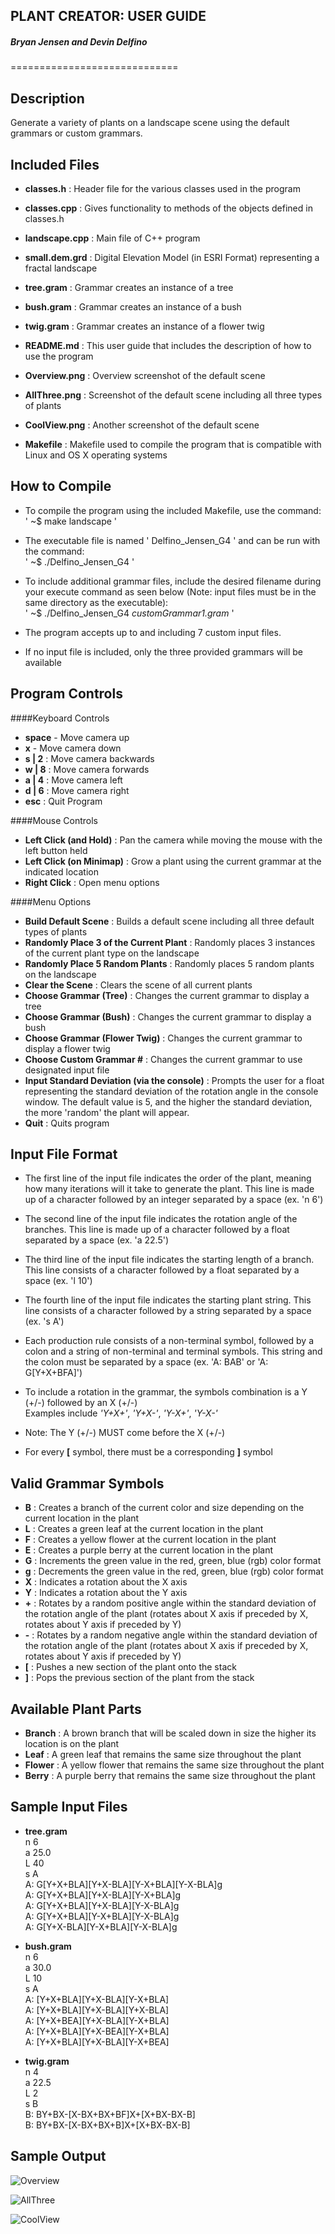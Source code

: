 **PLANT CREATOR: USER GUIDE**
------------------------------------
##### Bryan Jensen and Devin Delfino
=============================

## __Description__
Generate a variety of plants on a landscape scene using the default grammars or custom grammars.

## __Included Files__

* **classes.h** : Header file for the various classes used in the program

* **classes.cpp** : Gives functionality to methods of the objects defined in classes.h

* **landscape.cpp** : Main file of C++ program

* **small.dem.grd** : Digital Elevation Model (in ESRI Format) representing a fractal landscape 

* **tree.gram** : Grammar creates an instance of a tree

* **bush.gram** : Grammar creates an instance of a bush

* **twig.gram** : Grammar creates an instance of a flower twig

* **README.md** : This user guide that includes the description of how to use the program

* **Overview.png** : Overview screenshot of the default scene

* **AllThree.png** : Screenshot of the default scene including all three types of plants

* **CoolView.png** : Another screenshot of the default scene

* **Makefile** : Makefile used to compile the program that is compatible with Linux and OS X operating systems

## __How to Compile__

* To compile the program using the included Makefile, use the command: <br/>' ~$ make landscape '

* The executable file is named ' Delfino_Jensen_G4 ' and can be run with the command:<br/>' ~$ ./Delfino_Jensen_G4 '

* To include additional grammar files, include the desired filename during your execute command as seen below (Note: input files must be in the same directory as the executable):<br/>' ~$ ./Delfino_Jensen_G4 *customGrammar1.gram*  '

* The program accepts up to and including 7 custom input files.

* If no input file is included, only the three provided grammars will be available

## __Program Controls__
####Keyboard Controls

* **space** - Move camera up
* **x** - Move camera down
* **s | 2** : Move camera backwards
* **w | 8** : Move camera forwards
* **a | 4** : Move camera left
* **d | 6** : Move camera right
* **esc** : Quit Program

####Mouse Controls
* **Left Click (and Hold)** : Pan the camera while moving the mouse with the left button held 
* **Left Click (on Minimap)** : Grow a plant using the current grammar at the indicated location
* **Right Click** : Open menu options

####Menu Options
* **Build Default Scene** : Builds a default scene including all three default types of plants
* **Randomly Place 3 of the Current Plant** : Randomly places 3 instances of the current plant type on the landscape
* **Randomly Place 5 Random Plants** : Randomly places 5 random plants on the landscape
* **Clear the Scene** : Clears the scene of all current plants
* **Choose Grammar (Tree)** : Changes the current grammar to display a tree
* **Choose Grammar (Bush)** : Changes the current grammar to display a bush
* **Choose Grammar (Flower Twig)** : Changes the current grammar to display a flower twig
* **Choose Custom Grammar #** : Changes the current grammar to use designated input file
* **Input Standard Deviation (via the console)** : Prompts the user for a float representing the standard deviation of the rotation angle in the console window. The default value is 5, and the higher the standard deviation, the more 'random' the plant will appear.
* **Quit** : Quits program


## __Input File Format__
* The first line of the input file indicates the order of the plant, meaning how many iterations will it take to generate the plant. This line is made up of a character followed by an integer separated by a space (ex. 'n 6')

* The second line of the input file indicates the rotation angle of the branches. This line is made up of a character followed by a float separated by a space (ex. 'a 22.5')

* The third line of the input file indicates the starting length of a branch. This line consists of a character followed by a float separated by a space (ex. 'l 10')

* The fourth line of the input file indicates the starting plant string. This line consists of a character followed by a string separated by a space (ex. 's A')

* Each production rule consists of a non-terminal symbol, followed by a colon and a string of non-terminal and terminal symbols. This string and the colon must be separated by a space (ex. 'A: BAB' or 'A: G[Y+X+BFA]')

* To include a rotation in the grammar, the symbols combination is a Y (+/-) followed by an X (+/-)<br/> Examples include *'Y+X+'*, *'Y+X-'*, *'Y-X+'*, *'Y-X-'*

* Note: The Y (+/-) MUST come before the X (+/-) 

* For every **[** symbol, there must be a corresponding **]** symbol

## __Valid Grammar Symbols__
* **B** : Creates a branch of the current color and size depending on the current location in the plant
* **L** : Creates a green leaf at the current location in the plant
* **F** : Creates a yellow flower at the current location in the plant
* **E** : Creates a purple berry at the current location in the plant 
* **G** : Increments the green value in the red, green, blue (rgb) color format  
* **g** : Decrements the green value in the red, green, blue (rgb) color format  
* **X** : Indicates a rotation about the X axis
* **Y** : Indicates a rotation about the Y axis
* **+** : Rotates by a random positive angle within the standard deviation of the rotation angle of the plant (rotates about X axis if preceded by X, rotates about Y axis if preceded by Y)
* **-** : Rotates by a random negative angle within the standard deviation of the rotation angle of the plant (rotates about X axis if preceded by X, rotates about Y axis if preceded by Y)
* **[** : Pushes a new section of the plant onto the stack
* **]** : Pops the previous section of the plant from the stack

## __Available Plant Parts__
* **Branch** : A brown branch that will be scaled down in size the higher its location is on the plant
* **Leaf** : A green leaf that remains the same size throughout the plant
* **Flower** : A yellow flower that remains the same size throughout the plant
* **Berry** : A purple berry that remains the same size throughout the plant

## __Sample Input Files__
* **tree.gram** <br/>
n 6 <br/>
a 25.0<br/>
L 40<br/>
s A<br/>
A: G[Y+X+BLA][Y+X-BLA][Y-X+BLA][Y-X-BLA]g <br/>
A: G[Y+X+BLA][Y+X-BLA][Y-X+BLA]g <br/>
A: G[Y+X+BLA][Y+X-BLA][Y-X-BLA]g <br/>
A: G[Y+X+BLA][Y-X+BLA][Y-X-BLA]g <br/>
A: G[Y+X-BLA][Y-X+BLA][Y-X-BLA]g <br/>

* **bush.gram** <br/>
n 6 <br/>
a 30.0 <br/>
L 10 <br/>
s A <br/>
A: [Y+X+BLA][Y+X-BLA][Y-X+BLA] <br/>
A: [Y+X+BLA][Y+X-BLA][Y+X-BLA] <br/>
A: [Y+X+BEA][Y+X-BLA][Y-X+BLA] <br/>
A: [Y+X+BLA][Y+X-BEA][Y-X+BLA] <br/>
A: [Y+X+BLA][Y+X-BLA][Y-X+BEA] <br/>

* **twig.gram** <br/>
n 4 <br/>
a 22.5 <br/>
L 2 <br/>
s B <br/>
B: BY+BX-[X-BX+BX+BF]X+[X+BX-BX-B] <br/>
B: BY+BX-[X-BX+BX+B]X+[X+BX-BX-B] <br/>

## __Sample Output__

![Overview](./Overview.png)

![AllThree](./AllThree.png)

![CoolView](./CoolView.png)